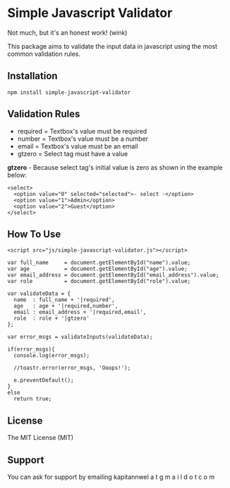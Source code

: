 # Simple Javascript Validator

Not much, but it's an honest work! (wink)

This package aims to validate the input data in javascript using the most common validation rules.


## Installation
```
npm install simple-javascript-validator
```

## Validation Rules

- required = Textbox's value must be required
- number = Textbox's value must be a number
- email = Textbox's value must be an email
- gtzero = Select tag must have a value

**gtzero** - Because select tag's initial value is zero as shown in the example below:
```
<select>
  <option value="0" selected="selected">- select -</option>
  <option value="1">Admin</option>
  <option value="2">Guest</option>
</select>
```

## How To Use

```
<script src="js/simple-javascript-validator.js"></script>

var full_name     = document.getElementById("name").value;
var age           = document.getElementById("age").value;
var email_address = document.getElementById("email_address").value;
var role          = document.getElementById("role").value;

var validateData = {
  name  : full_name + '|required',
  age   : age + '|required,number',
  email : email_address + '|required,email',
  role  : role + '|gtzero'
};

var error_msgs = validateInputs(validateData);

if(error_msgs){
  console.log(error_msgs);

  //toastr.error(error_msgs, 'Ooops!');

  e.preventDefault();
}
else
  return true;
```

## License

The MIT License (MIT)

## Support

You can ask for support by emailing kapitannwel a t g m a i l d o t c o m
